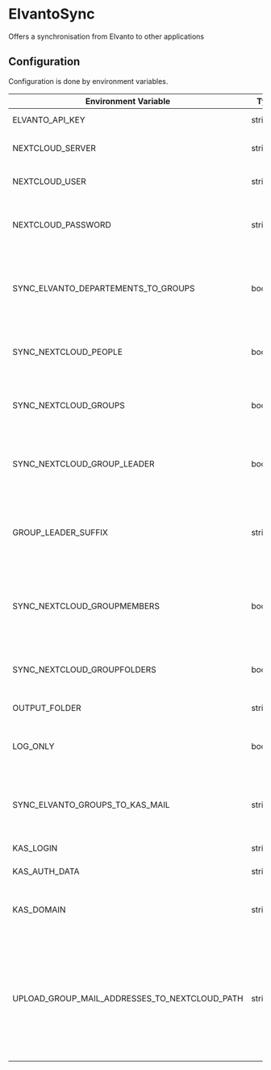 # ElvantoSync
Offers a synchronisation from Elvanto to other applications

## Configuration
Configuration is done by environment variables.

| Environment Variable                | Type    | Description                                                                  | Default |
|-------------------------------------|---------|------------------------------------------------------------------------------|---------|
| ELVANTO_API_KEY                     | string  | Key for the Elvanto api                                                      |         |
| NEXTCLOUD_SERVER                    | string  | Nextcloud Server Address                                                     |         |
| NEXTCLOUD_USER                      | string  | The User for the API-Login                                                   |         |
| NEXTCLOUD_PASSWORD                  | string  | The Password for the User for the API-Login                                  |         |
| SYNC_ELVANTO_DEPARTEMENTS_TO_GROUPS | boolean | Whether to sync Elvanto departements and sub-departements to Elvanto groups  | false   |
| SYNC_NEXTCLOUD_PEOPLE               | boolean | Whether to sync Elvanto people to Nextcloud accounts                         | false   |
| SYNC_NEXTCLOUD_GROUPS               | boolean | Whether to sync Elvanto groups to Nextcloud groups                           | false   |
| SYNC_NEXTCLOUD_GROUP_LEADER         | boolean | Whether to sync Elvanto groups leaders to Nextcloud groups                   | false   |
| GROUP_LEADER_SUFFIX                 | string  | Suffix to append, to the Group Name to generate the group leader group       |         |
| SYNC_NEXTCLOUD_GROUPMEMBERS         | boolean | Whether to sync Elvanto group members to Nextcloud group members             | false   |
| SYNC_NEXTCLOUD_GROUPFOLDERS         | boolean | Whether to sync Elvanto groups to Nextcloud groupfolders                     | false   |
| OUTPUT_FOLDER                       | string  | Location for the log files                                                   |         |
| LOG_ONLY                            | boolean | Whether only log files should be created in the output-folder                | false   |
| SYNC_ELVANTO_GROUPS_TO_KAS_MAIL     | string  | Whether to sync Elvanto group to ALLINKL KAS forwarding lists                | false   |
| KAS_LOGIN                           | string  | KAS Username                                                                 |         |
| KAS_AUTH_DATA                       | string  | KAS Password                                                                 |         |
| KAS_DOMAIN                          | string  | Domain for which the forwarding lists are created                            |         |
| UPLOAD_GROUP_MAIL_ADDRESSES_TO_NEXTCLOUD_PATH | string | If set, a PDF file with a table of the mappings from group names to usernames will be uploaded to the nextcloud user's path as specified | |
